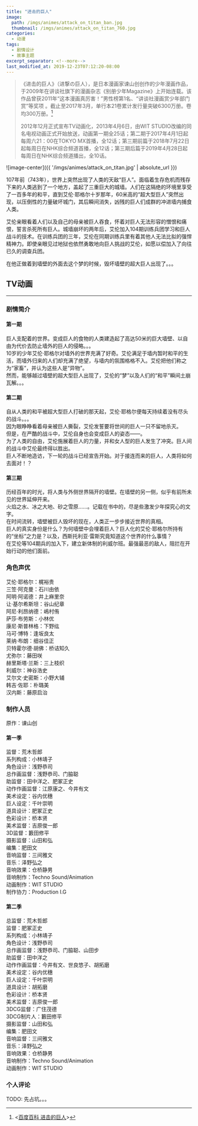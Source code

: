 ```yaml
---
title: "进击的巨人"
image: 
  path: /imgs/animes/attack_on_titan_ban.jpg
  thumbnail: /imgs/animes/attack_on_titan_760.jpg
categories:
  - 动漫
tags:
  - 剧情设计
  - 故事主题
excerpt_separator: <!--more-->
last_modified_at: 2019-12-23T07:12:20-08:00
---
```

> 《进击的巨人》（进撃の巨人），是日本漫画家谏山创创作的少年漫画作品，于2009年在讲谈社旗下的漫画杂志《别册少年Magazine》上开始连载。该作品曾获2011年“这本漫画真厉害！”男性榜第1名、“讲谈社漫画赏少年部门赏”等奖项 。截止至2017年3月，单行本21卷累计发行量突破6300万册。卷均300万册。[^1]
> 
> 2012年12月正式宣布TV动画化，2013年4月6日，由WIT STUDIO改编的同名电视动画正式开始放送，动画第一期全25话；第二期于2017年4月1日起每周六21：00在TOKYO MX首播，全12话；第三期前篇于2018年7月22日起每周日在NHK综合频道首播，全12话；第三期后篇于2019年4月28日起每周日在NHK综合频道播出，全10话。
<!--more-->

[^1]: <[百度百科 进击的巨人](https://baike.baidu.com/item/%E8%BF%9B%E5%87%BB%E7%9A%84%E5%B7%A8%E4%BA%BA/65641?fr=aladdin)>

![image-center]({{ '/imgs/animes/attack_on_titan.jpg' | absolute_url }})

107年前（743年），世界上突然出现了人类的天敌“巨人”。面临着生存危机而残存下来的人类逃到了一个地方，盖起了三重巨大的城墙。人们在这隔绝的环境里享受了一百多年的和平，直到艾伦·耶格尔十岁那年，60米高的“超大型巨人”突然出现，以压倒性的力量破坏城门，其后瞬间消失，凶残的巨人们成群的冲进墙内捕食人类。

艾伦亲眼看着人们以及自己的母亲被巨人吞食，怀着对巨人无法形容的憎恨和痛恨，誓言杀死所有巨人。城墙崩坏的两年后，艾伦加入104期训练兵团学习和巨人战斗的技术。在训练兵团的三年，艾伦在同期训练兵里有着其他人无法比拟的强悍精神力。即使亲眼见过地狱也依然勇敢地向巨人挑战的艾伦，如愿以偿加入了向往已久的调查兵团。

在他正做着到墙壁的外面去这个梦的时候，毁坏墙壁的超大巨人出现了。。。

## TV动画
-------------
### 剧情简介
#### 第一期
巨人支配着的世界。变成巨人的食物的人类建造起了高达50米的巨大墙壁、以自由为代价去防止墙外的巨人的侵略。。。<br>
10岁的少年艾伦·耶格尔对墙外的世界充满了好奇。艾伦满足于墙内暂时和平的生活，而墙外归来的人们却充满了绝望，与墙内的氛围格格不入。艾伦把他们称之为“家畜”，并认为这些人是“异物”。<br>
然而，能够越过墙壁的超大型巨人出现了，艾伦的“梦”以及人们的“和平”瞬间土崩瓦解。。。<br>

#### 第二期
自从人类的和平被超大型巨人打破的那天起，艾伦·耶格尔便每天持续着没有尽头的战斗。。。<br>
因为眼睁睁看着母亲被巨人撕裂，艾伦发誓要将世间的巨人一只不留地杀灭。<br>
但是，在严酷的战斗中，艾伦自身也会变成巨人的姿态——。<br>
为了人类的自由，艾伦施展着巨人的力量，并和女人型的巨人发生了冲突。巨人间的战斗中艾伦最终得以胜出。<br>
巨人不断地造访，下一轮的战斗已经宣告开始。对于接连而来的巨人，人类将如何去面对！？<br>

#### 第三期
历经百年的时光，将人类与外侧世界隔开的墙壁。在墙壁的另一侧，似乎有前所未见的世界延伸开来。<br>
火焰之水、冰之大地、砂之雪原……。记载在书中的，尽是些激发少年探究心的文字。<br>
在时间流转，墙壁被巨人毁坏的现在，人类正一步步接近世界的真相。<br>
巨人的真实身份是什么？为何墙壁中会埋着巨人？巨人化的艾伦·耶格尔所持有的“坐标”之力是？以及，西斯托利亚·雷斯究竟知道这个世界的什么事情？<br>
在艾伦等104期兵的加入下，建立新体制的利威尔班。最强最恶的敌人，阻拦在开始行动的他们面前。<br>

### 角色声优
艾伦·耶格尔：梶裕贵<br>
三笠·阿克曼：石川由依<br>
阿明·阿诺德：井上麻里奈<br>
让·基尔希斯坦：谷山纪章<br>
阿尼·利昂纳德：嶋村侑<br>
萨莎·布劳斯：小林优<br>
康尼·斯普林格：下野纮<br>
马可·博特：逢坂良太<br>
莱纳·布朗：细谷佳正<br>
贝特霍尔德·胡佛：桥诘知久<br>
尤弥尔：藤田咲<br>
赫里斯塔·兰斯：三上枝织<br>
利威尔：神谷浩史<br>
艾尔文·史密斯：小野大辅<br>
韩吉·佐耶：朴璐美<br>
汉内斯：藤原启治<br>

### 制作人员
原作：谏山创

#### 第一季
监督：荒木哲郎<br>
系列构成：小林靖子<br>
角色设计：浅野恭司<br>
总作画监督：浅野恭司、门脇聪<br>
助监督：田中洋之、肥冢正史<br>
动作作画监督：江原康之、今井有文<br>
美术设定：谷内优穗<br>
巨人设定：千叶崇明<br>
道具设计：肥冢正史<br>
色彩设计：桥本贤<br>
美术监督：吉原俊一郎<br>
3D监督：籔田修平<br>
摄影监督：山田和弘<br>
编集：肥田文<br>
音响监督：三间雅文<br>
音乐：泽野弘之<br>
音响效果：仓桥静男<br>
音响制作：Techno Sound/Animation<br>
动画制作：WIT STUDIO<br>
制作协力：Production I.G <br>

#### 第二季
总监督：荒木哲郎<br>
监督：肥冢正史<br>
系列构成：小林靖子<br>
角色设计：浅野恭司<br>
总作画监督：浅野恭司、门脇聪、山田步<br>
助监督：田中洋之<br>
动作作画监督：今井有文、世良悠子、胡拓磨<br>
美术设定：谷内优穗<br>
巨人设定：千叶崇明<br>
道具设计：胡拓磨<br>
色彩设计：桥本贤<br>
美术监督：吉原俊一郎<br>
3DCG监督：广住茂德<br>
3DCG制片人：籔田修平<br>
摄影监督：山田和弘<br>
编集：肥田文<br>
音响监督：三间雅文<br>
音乐：泽野弘之<br>
音响效果：仓桥静男<br>
音响制作：Techno Sound/Animation<br>
动画制作：WIT STUDIO <br>

### 个人评论
TODO: 先占坑。。。

